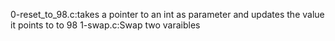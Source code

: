0-reset_to_98.c:takes a pointer to an int as parameter and updates the value it points to to 98
1-swap.c:Swap two varaibles
